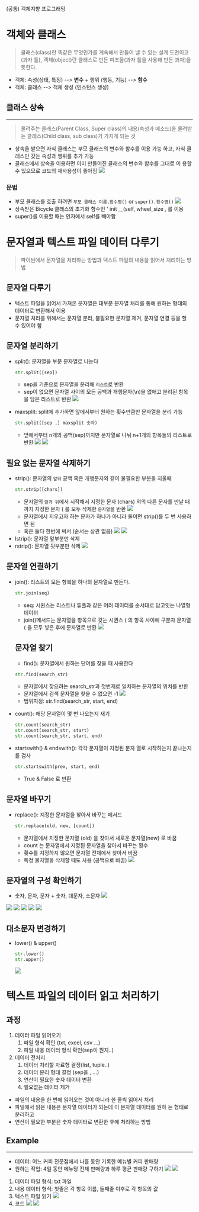 (공통) 객체지향 프로그래밍 
# 객체와 클래스 
> 클래스(class)란 똑같은 무엇인가를 계속해서 만들어 낼 수 있는 설계 도면이고(과자 틀), 객체(object)란 클래스로 만든 피조물(과자 틀을 사용해 만든 과자)을 뜻한다.
- 객체: 속성(상태, 특징) --> **변수** + 행위 (행동, 기능) --> **함수**
- 객체: 클래스 --> 객체 생성 (인스턴스 생성)

## 클래스 상속
---
> 물려주는 클래스(Parent Class, Super class)의 내용(속성과 메소드)을 물려받는 클래스(Child class, sub class)가 가지게 되는 것
- 상속을 받으면 자식 클래스는 부모 클래스의 변수와 함수를 이용 가능 하고, 자식 클래스만 갖는 속성과 행위를 추가 가능 
- 클래스에서 상속을 이용하면 이미 만들어진 클래스의 변수와 함수를 그대로 이 용할 수 있으므로 코드의 재사용성이 좋아짐
  ![](2022-08-10-09-49-35.png)

### 문법
- 부모 클래스를 호출 하려면 `부모 클래스 이름.함수명()` or `super().함수명()`
![](2022-08-10-10-18-22.png)
- 상속받은 Bicycle 클래스의 초기화 함수인 ' init __(self, wheel_size , 를 이용
- super()를 이용할 때는 인자에서 self를 빼야함




# 문자열과 텍스트 파일 데이터 다루기
> 파이썬에서 문자열을 처리하는 방법과 텍스트 파일의 내용을 읽어서 처리하는 방법
## 문자열 다루기
- 텍스트 파일을 읽어서 가져온 문자열은 대부분 문자열 처리를 통해 원하는 형태의 데이터로 변환해서 이용 
- 문자열 처리를 위해서는 문자열 분리, 불필요한 문자열 제거, 문자열 연결 등을 할 수 있어야 함

## 문자열 분리하기
- split(): 문자열을 부분 문자열로 나눈다 
  ```python 
  str.split([sep])
  ```
  - sep을 기준으로 문자열을 분리해 `리스트`로 반환
  - sep이 없으면 문자열 사이의 모든 공백과 개행문자(\n)을 없애고 분리된 항목을 담은 리스트로 반환
  ![](2022-08-10-11-17-49.png)

- maxsplit: split에 추가하면 앞에서부터 원하는 횟수만큼만 문자열을 분리 가능
  ```python
  str.split([sep ,] maxsplit 숫자)
  ```
  - 앞에서부터 n개의 공백(sep)까지만 문자열로 나눠 n+1개의 항목들의 리스트로 반환
   ![](2022-08-10-11-23-47.png)
   ![](2022-08-10-11-36-30.png)

## 필요 없는 문자열 삭제하기
- strip(): 문자열의 `앞뒤` 공백 혹은 개행문자와 같이 불필요한 부분을 지울때 
  ```python
  str.strip([chars])
  ```
  - 문자열의 `앞과 뒤`에서 시작해서 지정한 문자 (chars) 외의 다른 문자를 만날 때까지 지정한 문자 ( 를 모두 삭제한 `문자열`을 반환
  ![](2022-08-10-11-47-36.png)
  - 문자열에서 지우고자 하는 문자가 하나가 아니라 둘이면 strip()를 두 번 사용하면 됨
  - 혹은 둘다 한번에 써서 (순서는 상관 없음)
  ![](2022-08-10-11-51-57.png)
  ![](2022-08-10-13-12-10.png)
- lstrip(): 문자열 앞부분만 삭제
- rstrip(): 문자열 뒷부분만 삭제
  ![](2022-08-10-14-22-54.png)

## 문자열 연결하기
- join(): 리스트의 모든 항복을 하나의 문자열로 만든다.
  ```python
  str.join(seq)
  ```
  - seq: 시퀀스는 리스트나 튜플과 같은 어러 데이터를 순서대로 담고잇는 나열형 데이터 
  - join()메서드는 문자열을 항목으로 갖는 시퀀스 ( 의 항목 사이에 구분자 문자열 ( 을 모두 넣은 후에 문자열로 반환
  ![](2022-08-10-14-31-16.png)

  ## 문자열 찾기
  - find(): 문자열에서 원하는 단어를 찾을 때 사용한다
  ```python
  str.find(search_str)
  ```
    - 문자열에서 찾으려는 search_str과 첫번재로 일치하는 문자열의 위치를 반환
    - 문자열에서 검색 문자열을 찾을 수 없으면 -1
    ![](2022-08-10-15-10-17.png)
    - 범위지정: str.find(search_str, start, end)

- count(): 해당 문자열이 몇 번 나오는지 새기 
  ```python
  str.count(search_str)
  str.count(search_str, start)
  str.count(search_str, start, end)
  ```
  
- startswith() & endswith(): 각각 문자열이 지정된 문자 열로 시작하는지 끝나는지를 검사
    ```python
    str.startswith(prex, start, end)
    ```
    - True & False 로 반환

## 문자열 바꾸기
- replace(): 지정한 문자열을 찾아서 바꾸는 메서드
  ```python
  str.replace(old, new, [count])
  ```
  - 문자열에서 지정한 문자열 (old) 을 찾아서 새로운 문자열(new) 로 바꿈
  - count 는 문자열에서 지정된 문자열을 찾아서 바꾸는 횟수
  - 횟수를 지정하지 않으면 문자열 전체에서 찾아서 바꿈
  - 특정 물자열을 삭제할 때도 사용 (공백으로 바꿈)
    ![](2022-08-10-15-32-33.png)

## 문자열의 구성 확인하기
- 숫자, 문자, 문자 + 숫자, 대문자, 소문자
  ![](2022-08-10-16-07-56.png)

![](2022-08-10-16-12-21.png)
![](2022-08-10-16-12-31.png)
![](2022-08-10-16-12-40.png)
![](2022-08-10-16-12-49.png)
![](2022-08-10-16-13-08.png)

## 대소문자 변경하기
- lower() & upper()
  ```python
  str.lower()
  str.upper()
  ```
  ![](2022-08-10-16-15-15.png)

# 텍스트 파일의 데이터 읽고 처리하기
## 과정
1. 데이터 파일 읽어오기
    1. 파일 형식 확인 (txt, excel, csv ...)
    2. 파일 내용 데이터 형식 확인(sep이 뭔지..)
2. 데이터 전처리 
   1. 데이터 처리할 자료형 결정(list, tuple..)
   2. 테이터 분리 형태 결정 (sep을 , ...)
   3. 연산이 필요한 숫자 데이터 변환
   4. 필요없는 데이터 제거 

* 파일의 내용을 한 번에 읽어오는 것이 아니라 한 줄씩 읽어서 처리
* 파일에서 읽은 내용은 문자열 데이터가 되는데 이 문자열 데이터를 원하 는 형태로 분리하고
* 연산이 필요한 부분은 숫자 데이터로 변환한 후에 처리하는 방법

## Example
---
- 데이터: 어느 커피 전문점에서 나흘 동안 기록한 메뉴별 커피 판매량 
- 원하는 작업: 4일 동안 메뉴당 전체 판매량과 하루 평균 판매량 구하기 
![](2022-08-10-17-11-45.png)
![](2022-08-11-10-18-01.png)
1. 데이터 파일 형식: txt 파일
2. 내용 데이터 형식: 첫줄은 각 항목 이름, 둘째줄 이후로 각 항목의 값
3. 텍스트 파일 읽기 
   ![](2022-08-10-17-14-17.png)
4. 코드
![](2022-08-11-11-32-57.png)
![](2022-08-11-11-33-18.png)
